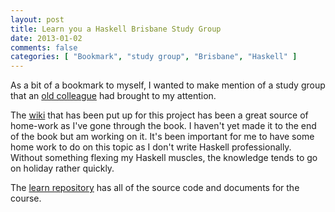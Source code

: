 ```yaml
---
layout: post
title: Learn you a Haskell Brisbane Study Group
date: 2013-01-02
comments: false
categories: [ "Bookmark", "study group", "Brisbane", "Haskell" ]
---
```


As a bit of a bookmark to myself, I wanted to make mention of a study group that an [old colleague](http://morenews.blogspot.com.au/) had brought to my attention.

The [wiki](https://github.com/learnhaskell-brisbane/learn/wiki) that has been put up for this project has been a great source of home-work as I've gone through the book. I haven't yet made it to the end of the book but am working on it. It's been important for me to have some home work to do on this topic as I don't write Haskell professionally. Without something flexing my Haskell muscles, the knowledge tends to go on holiday rather quickly.

The [learn repository](https://github.com/learnhaskell-brisbane/learn) has all of the source code and documents for the course.